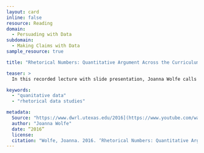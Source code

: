 ```yaml
---
layout: card
inline: false
resource: Reading
domain:
  - Persuading with Data
subdomain:
  - Making Claims with Data
sample_resource: true

title: "Rhetorical Numbers: Quantitative Argument Across the Curriculum"

teaser: >
  In this recorded lecture with slide presentation, Joanna Wolfe calls for a rhetorical education that combines verbal and mathematical literacies to help students better understand how numbers are used in the service of argument at public, professional, and personal levels.

keywords:
  - "quanitative data"
  - "rhetorical data studies"

metadata:
  Source: "https://www.dwrl.utexas.edu/2016](https://www.youtube.com/watch?v=Nhj5abcnXXk"
  author: "Joanna Wolfe"
  date: “2016”
  license: 
  citation: "Wolfe, Joanna. 2016. ‘Rhetorical Numbers: Quantitative Argument Across the Curriculum.’ https://www.youtube.com/watch?v=Nhj5abcnXXk). Accessed 8 December 2024."
---
```


